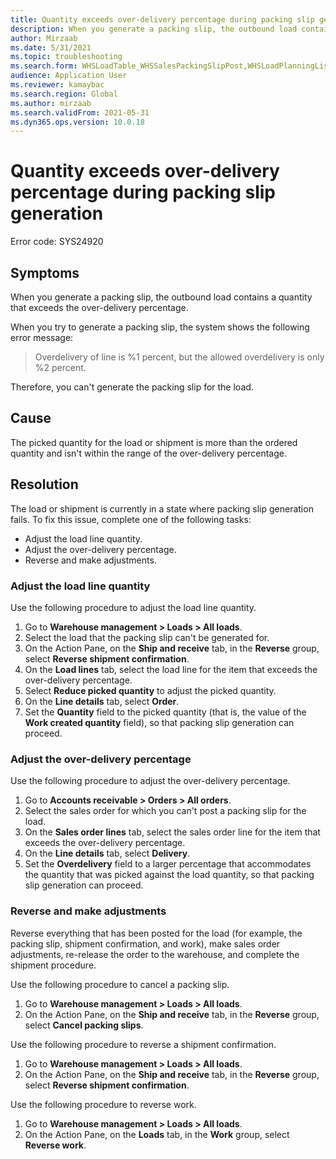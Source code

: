 ```yaml
---
title: Quantity exceeds over-delivery percentage during packing slip generation
description: When you generate a packing slip, the outbound load contains a quantity that exceeds the over-delivery percentage.
author: Mirzaab
ms.date: 5/31/2021
ms.topic: troubleshooting
ms.search.form: WHSLoadTable_WHSSalesPackingSlipPost,WHSLoadPlanningListPage_WHSSalesPackingSlipPost,WHSLoadPlanningWorkbench_WHSSalesPackingSlipPost
audience: Application User
ms.reviewer: kamaybac
ms.search.region: Global
ms.author: mirzaab
ms.search.validFrom: 2021-05-31
ms.dyn365.ops.version: 10.0.18
---
```


# Quantity exceeds over-delivery percentage during packing slip generation

Error code: SYS24920

## Symptoms

When you generate a packing slip, the outbound load contains a quantity that exceeds the over-delivery percentage.

When you try to generate a packing slip, the system shows the following error message:

> Overdelivery of line is %1 percent, but the allowed overdelivery is only %2 percent.

Therefore, you can't generate the packing slip for the load.

## Cause

The picked quantity for the load or shipment is more than the ordered quantity and isn't within the range of the over-delivery percentage.

## Resolution

The load or shipment is currently in a state where packing slip generation fails. To fix this issue, complete one of the following tasks:

- Adjust the load line quantity.
- Adjust the over-delivery percentage.
- Reverse and make adjustments.

### Adjust the load line quantity

Use the following procedure to adjust the load line quantity.

1. Go to **Warehouse management \> Loads \> All loads**.
1. Select the load that the packing slip can't be generated for.
1. On the Action Pane, on the **Ship and receive** tab, in the **Reverse** group, select **Reverse shipment confirmation**.
1. On the **Load lines** tab, select the load line for the item that exceeds the over-delivery percentage.
1. Select **Reduce picked quantity** to adjust the picked quantity.
1. On the **Line details** tab, select **Order**.
1. Set the **Quantity** field to the picked quantity (that is, the value of the **Work created quantity** field), so that packing slip generation can proceed.

### Adjust the over-delivery percentage

Use the following procedure to adjust the over-delivery percentage.

1. Go to **Accounts receivable \> Orders \> All orders**.
1. Select the sales order for which you can't post a packing slip for the load.
1. On the **Sales order lines** tab, select the sales order line for the item that exceeds the over-delivery percentage.
1. On the **Line details** tab, select **Delivery**.
1. Set the **Overdelivery** field to a larger percentage that accommodates the quantity that was picked against the load quantity, so that packing slip generation can proceed.

### Reverse and make adjustments

Reverse everything that has been posted for the load (for example, the packing slip, shipment confirmation, and work), make sales order adjustments, re-release the order to the warehouse, and complete the shipment procedure.

Use the following procedure to cancel a packing slip.

1. Go to **Warehouse management \> Loads \> All loads**.
1. On the Action Pane, on the **Ship and receive** tab, in the **Reverse** group, select **Cancel packing slips**.

Use the following procedure to reverse a shipment confirmation.

1. Go to **Warehouse management \> Loads \> All loads**.
1. On the Action Pane, on the **Ship and receive** tab, in the **Reverse** group, select **Reverse shipment confirmation**.

Use the following procedure to reverse work.

1. Go to **Warehouse management \> Loads \> All loads**.
1. On the Action Pane, on the **Loads** tab, in the **Work** group, select **Reverse work**.

